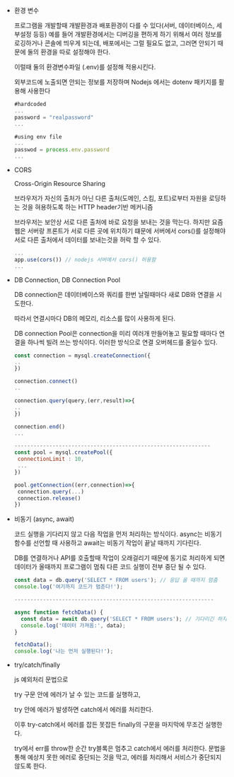 - 환경 변수

    프로그램을 개발할때 개발환경과 배포환경이 다를 수 있다(서버, 데이터베이스, 세부설정 등등) 예를 들어 개발환경에서는 디버깅을 편하게 하기 위해서 여러 정보를 로깅하거나 콘솔에 띄우게 되는데, 배포에서는 그럴 필요도 없고, 그러면 안되기 때문에 둘의 환경을 따로 설정해야 한다.

    이럴때 둘의 환경변수파일 (.env)를 설정해 적용시킨다.

    외부코드에 노출되면 안되는 정보를 저장하며 Nodejs 에서는 dotenv 패키지를 활용해 사용한다

    ```jsx
    #hardcoded
    ...
    password = "realpassword"
    ...
    
    #using env file
    ...
    passwod = process.env.password
    ...
    ```

- CORS

    Cross-Origin Resource Sharing

    브라우저가 자신의 출처가 아닌 다른 출처(도메인, 스킴, 포트)로부터 자원을 로딩하는 것을 혀용하도록 하는 HTTP header기반 메커니즘

    브라우저는 보안상 서로 다른 출처에 바로 요청을 보내는 것을 막는다. 하지만 요즘 웹은 서버랑 프론트가 서로 다른 곳에 위치하기 떄문에 서버에서 cors()를 설정해야 서로 다른 출처에서 데이터를 보내는것을 허락 할 수 있다.

    ```jsx
    ...
    app.use(cors()) // nodejs 서버에서 cors() 허용함
    ... 
    ```

- DB Connection, DB Connection Pool

    DB connection은 데이터베이스와 쿼리를 한번 날릴때마다 새로 DB와 연결을 시도한다.

    따라서 연결시마다 DB의 메모리, 리소스를 많이 사용하게 된다.

    DB connection Pool은 connection을 미리 여러개 만들어놓고 필요할 때마다 연결을 하나씩 빌려 쓰는 방식이다. 이러한 방식으로 연결 오버헤드를 줄일수 있다.

    ```jsx
    const connection = mysql.createConnection({
    ..
    })
    
    connection.connect()
    ..
    
    connection.query(query,(err,result)=>{
    ..
    })
    
    connection.end()
    ...
    
    --------------------------------------------------------------
    const pool = mysql.createPool({
     connectionLimit : 10,
     ...
    })
    
    pool.getConnection((err,connection)=>{
     connection.query(...)
     connection.release()
    })
    ```

- 비동기 (async, await)

    코드 실행을 기다리지 않고 다음 작업을 먼저 처리하는 방식이다. async는 비동기 함수를 선언할 때 사용하고 await는 비동기 작업이 끝날 때까지 기다린다.

    DB를 연결하거나 API를 호출할때 작업이 오래걸리기 때문에 동기로 처리하게 되면 데이터가 올때까지 프로그램이 멈춰 다른 코드 실행이 전부 중단 될 수 있다.

    ```jsx
    const data = db.query('SELECT * FROM users'); // 응답 올 때까지 멈춤
    console.log('여기까지 코드가 멈춘다!');
    
    ---------------------------------------------------------------
    
    async function fetchData() {
      const data = await db.query('SELECT * FROM users'); // 기다리긴 하지만 코드 전체는 안 멈춤
      console.log('데이터 가져옴:', data);
    }
    
    fetchData();
    console.log('나는 먼저 실행된다!');
    ```

- try/catch/finally

    js 예외처리 문법으로

    try 구문 안에 에러가 날 수 있는 코드를 실행하고,

    try 안에 에러가 발생하면 catch에서 에러를 처리한다.

    이후 try-catch에서 에러를 잡든 못잡든 finally의 구문을 마지막에 무조건 실행한다.

    try에서 err를 throw한 순간 try블록은 멈추고 catch에서 에러를 처리한다. 문법을 통해 예상치 못한 에러로 중단되는 것을 막고, 에러를 처리해서 서비스가 중단되지 않도록 한다.
